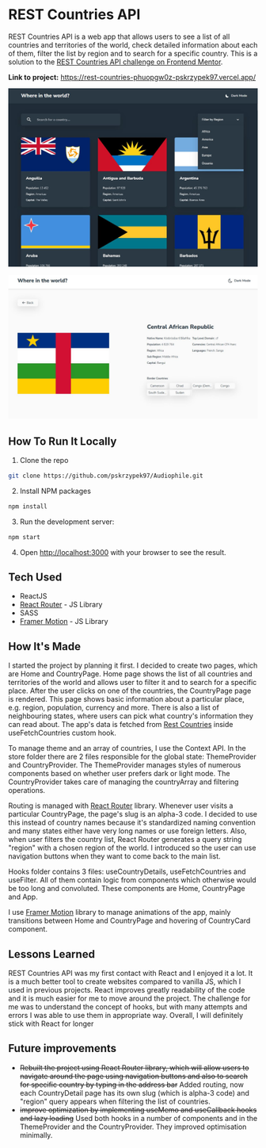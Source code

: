 # REST Countries API

REST Countries API is a web app that allows users to see a list of all countries and territories of the world, check detailed information about each of them, filter the list by region and to search for a specific country. This is a solution to the [REST Countries API challenge on Frontend Mentor](https://www.frontendmentor.io/challenges/rest-countries-api-with-color-theme-switcher-5cacc469fec04111f7b848ca).

**Link to project:** https://rest-countries-phuopgw0z-pskrzypek97.vercel.app/

![Home Page](./screenshots/Home.JPG)

![Country Page](./screenshots/CountryPage.JPG)

## How To Run It Locally

1. Clone the repo

```sh
git clone https://github.com/pskrzypek97/Audiophile.git
```

2. Install NPM packages

```sh
npm install
```

3. Run the development server:

```sh
npm start
```

4. Open [http://localhost:3000](http://localhost:3000) with your browser to see the result.

## Tech Used

- ReactJS
- [React Router](https://reactrouter.com/) - JS Library
- SASS
- [Framer Motion](https://www.framer.com/motion/) - JS Library

## How It's Made

I started the project by planning it first. I decided to create two pages, which are Home and CountryPage. Home page shows the list of all countries and territories of the world and allows user to filter it and to search for a specific place. After the user clicks on one of the countries, the CountryPage page is rendered. This page shows basic information about a particular place, e.g. region, population, currency and more. There is also a list of neighbouring states, where users can pick what country's information they can read about. The app's data is fetched from [Rest Countries](https://restcountries.com/) inside useFetchCountries custom hook.

To manage theme and an array of countries, I use the Context API. In the store folder there are 2 files responsible for the global state: ThemeProvider and CountryProvider. The ThemeProvider manages styles of numerous components based on whether user prefers dark or light mode. The CountryProvider takes care of managing the countryArray and filtering operations.

Routing is managed with [React Router](https://reactrouter.com/) library. Whenever user visits a particular CountryPage, the page's slug is an alpha-3 code. I decided to use this instead of country names because it's standardized naming convention and many states either have very long names or use foreign letters. Also, when user filters the country list, React Router generates a query string "region" with a chosen region of the world. I introduced so the user can use navigation buttons when they want to come back to the main list.

Hooks folder contains 3 files: useCountryDetails, useFetchCountries and useFilter. All of them contain logic from components which otherwise would be too long and convoluted. These components are Home, CountryPage and App.

I use [Framer Motion](https://www.framer.com/motion/) library to manage animations of the app, mainly transitions between Home and CountryPage and hovering of CountryCard component.

## Lessons Learned

REST Countries API was my first contact with React and I enjoyed it a lot. It is a much better tool to create websites compared to vanilla JS, which I used in previous projects. React improves greatly readability of the code and it is much easier for me to move around the project. The challenge for me was to understand the concept of hooks, but with many attempts and errors I was able to use them in appropriate way. Overall, I will definitely stick with React for longer

## Future improvements

- <strike>Rebuilt the project using React Router library, which will allow users to navigate around the page using navigation buttons and also to search for specific country by typing in the address bar</strike> Added routing, now each CountryDetail page has its own slug (which is alpha-3 code) and "region" query appears when filtering the list of countries.
- <strike>improve optimization by implementing useMemo and useCallback hooks and lazy loading</strike> Used both hooks in a number of components and in the ThemeProvider and the CountryProvider. They improved optimisation minimally.
